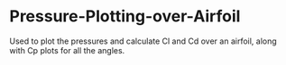 # Pressure-Plotting-over-Airfoil
Used to plot the pressures and calculate Cl and Cd over an airfoil, along with Cp plots for all the angles.
